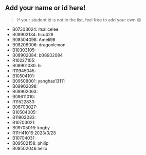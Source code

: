 ## Add your name or id here!
> If your student id is not in the list, feel free to add your own 😌
- B07303024: itsalicelee
- B09902134: hcc429
- B08504098: Ameli98
- B08208006: dragonlemon
- B10303105:
- B08902084: b08902084
- R10227105:
- B09901080: hi
- R11945045:
- B10504101:
- B09508001: yanghao13111
- B09902098:
- B09902063:
- B09611010:
- R11522833:
- B06703027:
- B10504005:
- B11902083:
- B10703021:
- B09705016: kogby
- R11H41016:2023/3/28
- B10704031:
- B09502158: philip
- B09502046:hello
